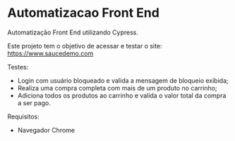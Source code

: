 # Automatizacao Front End

Automatização Front End utilizando Cypress.

Este projeto tem o objetivo de acessar e testar o site: https://www.saucedemo.com 

Testes:
- Login com usuário bloqueado e valida a mensagem de bloqueio exibida;
- Realiza uma compra completa com mais de um produto no carrinho;
- Adiciona todos os produtos ao carrinho e valida o valor total da compra a ser pago.

Requisitos:

- Navegador Chrome

